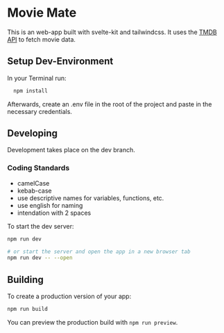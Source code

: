 # Movie Mate

This is an web-app built with svelte-kit and tailwindcss. It uses the [TMDB API](https://developers.themoviedb.org/3/getting-started/introduction) to fetch movie data.

## Setup Dev-Environment
In your Terminal run:
```bash
  npm install
```

Afterwards, create an .env file in the root of the project and paste in the necessary credentials.

## Developing
Development takes place on the dev branch.

### Coding Standards
- camelCase
- kebab-case
- use descriptive names for variables, functions, etc.
- use english for naming
- intendation with 2 spaces

To start the dev server:

```bash
npm run dev

# or start the server and open the app in a new browser tab
npm run dev -- --open
```

## Building

To create a production version of your app:

```bash
npm run build
```

You can preview the production build with `npm run preview`.

